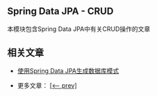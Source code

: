 ## Spring Data JPA - CRUD

本模块包含Spring Data JPA中有关CRUD操作的文章

## 相关文章

+ [使用Spring Data JPA生成数据库模式](docs/使用SpringData-JPA生成数据库模式.md)

- 更多文章： [[<-- prev]](../spring-data-jpa-crud-1/README.md)